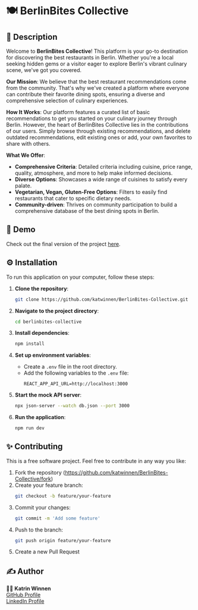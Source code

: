 # 🍽️ BerlinBites Collective

## 📜 Description

Welcome to **BerlinBites Collective**! This platform is your go-to destination for discovering the best restaurants in Berlin. Whether you're a local seeking hidden gems or a visitor eager to explore Berlin's vibrant culinary scene, we've got you covered.

**Our Mission**: We believe that the best restaurant recommendations come from the community. That's why we've created a platform where everyone can contribute their favorite dining spots, ensuring a diverse and comprehensive selection of culinary experiences.

**How It Works**: Our platform features a curated list of basic recommendations to get you started on your culinary journey through Berlin. However, the heart of BerlinBites Collective lies in the contributions of our users. Simply browse through existing recommendations, and delete outdated recommendations, edit existing ones or add, your own favorites to share with others.

**What We Offer**:
- **Comprehensive Criteria**: Detailed criteria including cuisine, price range, quality, atmosphere, and more to help make informed decisions.
- **Diverse Options**: Showcases a wide range of cuisines to satisfy every palate.
- **Vegetarian, Vegan, Gluten-Free Options**: Filters to easily find restaurants that cater to specific dietary needs.
- **Community-driven**: Thrives on community participation to build a comprehensive database of the best dining spots in Berlin.

## 🚀 Demo

Check out the final version of the project [here](https://berlinbitescollective.netlify.app).

## ⚙️ Installation

To run this application on your computer, follow these steps:

1. **Clone the repository**:
    ```sh
    git clone https://github.com/katwinnen/BerlinBites-Collective.git
    ```

2. **Navigate to the project directory**:
    ```sh
    cd berlinbites-collective
    ```

3. **Install dependencies**:
    ```sh
    npm install
    ```

4. **Set up environment variables**:
    - Create a `.env` file in the root directory.
    - Add the following variables to the `.env` file:
      ```env
      REACT_APP_API_URL=http://localhost:3000
      ```

5. **Start the mock API server**:
    ```sh
    npx json-server --watch db.json --port 3000
    ```

6. **Run the application**:
    ```sh
    npm run dev
    ```

## ✨ Contributing

This is a free software project. Feel free to contribute in any way you like:

1. Fork the repository (https://github.com/katwinnen/BerlinBites-Collective/fork)
2. Create your feature branch:
    ```sh
    git checkout -b feature/your-feature
    ```
3. Commit your changes:
    ```sh
    git commit -m 'Add some feature'
    ```
4. Push to the branch:
    ```sh
    git push origin feature/your-feature
    ```
5. Create a new Pull Request

## ✍️ Author

👩‍💻 **Katrin Winnen**  
[GitHub Profile](https://github.com/katwinnen)  
[LinkedIn Profile](https://www.linkedin.com/in/katrin-winnen-27436137/?originalSubdomain=de)
